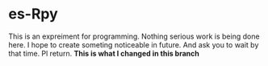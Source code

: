 # es-Rpy
This is an expreiment for programming.
Nothing serious work is being done here.
I hope to create someting noticeable in future.
And ask you to wait by that time.
Pl return.
<b>This is what I changed in this branch</b>
